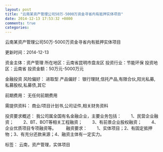 ```yaml
---
layout: post
title: "云南某资产管理公司50万-5000万资金寻省内有抵押实体项目"
date: 2014-12-13 17:53:32 +0800
comments: true
categories: 
---
```

云南某资产管理公司50万-5000万资金寻省内有抵押实体项目



更新时间：2014-12-13

资金主体：资产管理
所在地区：云南省昆明市盘龙区
投资行业：节能环保
投资地区：云南省
投资金额：50万元-5000万元

金融投资
风险偏好：
                            进取型 
                                                                                产品偏好：
                            银行理财,信托产品,有限合伙,阳光私募,私募股权,私募债,其它

前期费用：
无任何前期费用

需提供资料：
商业/项目计划书,公司证件,相关财务资料

投资要求概述：
我公司属全国有名金融企业，主要业务包括：
　　1、民营企业融资；
　　2、BT、BOT等相关工程融资；
　　3、有前景企业股权融资；
　　4、企业优质项目专项融资等。
　　融资要求：
　　1、实体项目；2、有固定抵押物；3、有充分还款来源；4、融资主体有一定实力。

标签：
云南，资产管理，实体项目

